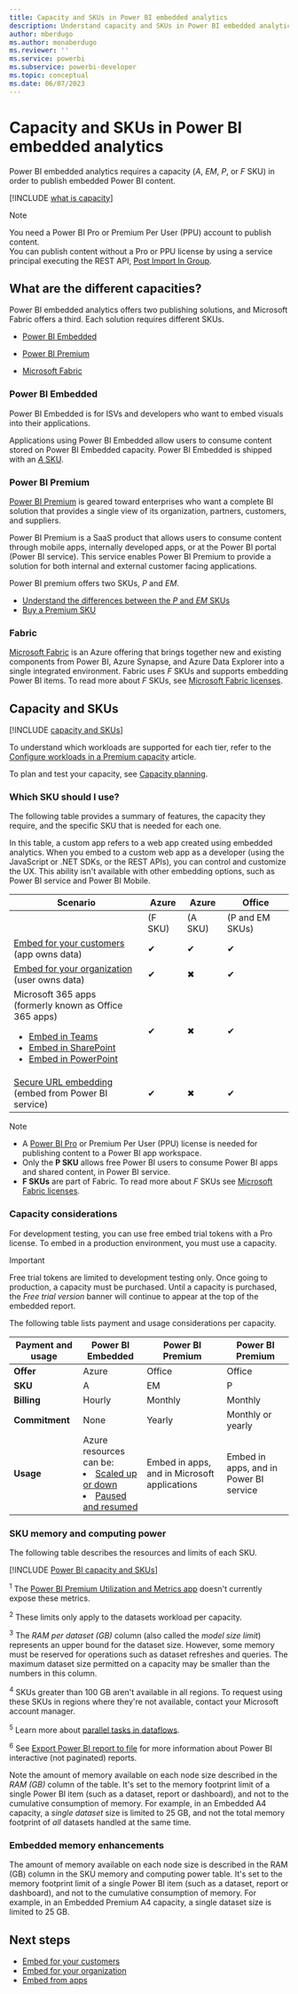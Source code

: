 ```yaml
---
title: Capacity and SKUs in Power BI embedded analytics
description: Understand capacity and SKUs in Power BI embedded analytics.
author: mberdugo
ms.author: monaberdugo
ms.reviewer: ''
ms.service: powerbi
ms.subservice: powerbi-developer
ms.topic: conceptual
ms.date: 06/07/2023
---
```


# Capacity and SKUs in Power BI embedded analytics

Power BI embedded analytics requires a capacity (*A*, *EM*, *P*, or *F* SKU) in order to publish embedded Power BI content.

[!INCLUDE [what is capacity](../../includes/what-is-capacity.md)]

>[!NOTE]
>You need a Power BI Pro or Premium Per User (PPU) account to publish content.  
>You can publish content without a Pro or PPU license by using a service principal executing the REST API, [Post Import In Group](/rest/api/power-bi/imports/post-import-in-group).

## What are the different capacities?

Power BI embedded analytics offers two publishing solutions, and Microsoft Fabric offers a third. Each solution requires different SKUs.

* [Power BI Embedded](#power-bi-embedded)

* [Power BI Premium](#power-bi-premium)

* [Microsoft Fabric](#fabric)

### Power BI Embedded

Power BI Embedded is for ISVs and developers who want to embed visuals into their applications.

Applications using Power BI Embedded allow users to consume content stored on Power BI Embedded capacity.
Power BI Embedded is shipped with an [*A* SKU](../../enterprise/service-admin-premium-purchase.md#purchase-a-skus-for-testing-and-other-scenarios).

### Power BI Premium

[Power BI Premium](../../enterprise/service-premium-what-is.md) is geared toward enterprises who want a complete BI solution that provides a single view of its organization, partners, customers, and suppliers.

Power BI Premium is a SaaS product that allows users to consume content through mobile apps, internally developed apps, or at the Power BI portal (Power BI service). This service enables Power BI Premium to provide a solution for both internal and external customer facing applications.

Power BI premium offers two SKUs, *P* and *EM*.

* [Understand the differences between the *P* and *EM* SKUs](../../enterprise/service-premium-what-is.md#subscriptions-and-licensing)
* [Buy a Premium SKU](../../enterprise/service-admin-premium-purchase.md)

### Fabric

[Microsoft Fabric](/fabric) is an Azure offering that brings together new and existing components from Power BI, Azure Synapse, and Azure Data Explorer into a single integrated environment. Fabric uses *F* SKUs and supports embedding Power BI items. To read more about *F* SKUs, see [Microsoft Fabric licenses](/fabric/enterprise/licenses).

## Capacity and SKUs

[!INCLUDE [capacity and SKUs](../../includes/capacity-and-skus.md)]

To understand which workloads are supported for each tier, refer to the [Configure workloads in a Premium capacity](../../enterprise/service-admin-premium-workloads.md) article.

To plan and test your capacity, see [Capacity planning](embedded-capacity-planning.md).

### Which SKU should I use?

The following table provides a summary of features, the capacity they require, and the specific SKU that is needed for each one.

In this table, a custom app refers to a web app created using embedded analytics. When you embed to a custom web app as a developer (using the JavaScript or .NET SDKs, or the REST APIs), you can control and customize the UX. This ability isn't available with other embedding options, such as Power BI service and Power BI Mobile.

| Scenario | Azure   | Azure           | Office          |
|----------|---------|-----------------|-----------------|
|          | (F SKU) | (A SKU)         | (P and EM SKUs) |
|[Embed for your customers](embed-sample-for-customers.md)</br>(app owns data)     |✔        |✔        |✔        |
|[Embed for your organization](embed-sample-for-your-organization.md)</br>(user owns data)     |✔        |✖         |✔         |
|Microsoft 365 apps</br>(formerly known as Office 365 apps)<ul><li>[Embed in Teams](../../collaborate-share/service-embed-report-microsoft-teams.md)</li><li>[Embed in SharePoint](../../collaborate-share/service-embed-report-spo.md)</li><li>[Embed in PowerPoint](../../collaborate-share/service-embed-report-spo.md)</li></ul>     |✔        |✖        |✔         |
|[Secure URL embedding](../../collaborate-share/service-embed-secure.md)</br>(embed from Power BI service)     |✔        |✖        |✔         |

>[!NOTE]
>
>* A [Power BI Pro](../../enterprise/service-admin-purchasing-power-bi-pro.md) or Premium Per User (PPU) license is needed for publishing content to a Power BI app workspace.
>* Only the **P SKU** allows free Power BI users to consume Power BI apps and shared content, in Power BI service.
>* **F SKUs** are part of Fabric. To read more about *F* SKUs see [Microsoft Fabric licenses](/fabric/enterprise/licenses).

### Capacity considerations

For development testing, you can use free embed trial tokens with a Pro license. To embed in a production environment, you must use a capacity.

> [!IMPORTANT]
> Free trial tokens are limited to development testing only. Once going to production, a capacity must be purchased. Until a capacity is purchased, the *Free trial version* banner will continue to appear at the top of the embedded report.

The following table lists payment and usage considerations per capacity.

| **Payment and usage** | **Power BI Embedded** | **Power BI Premium** | **Power BI Premium** |
|-----------------------|-----------------------|----------------------|----------------------|
| **Offer**             | Azure                 | Office               | Office               |
| **SKU**               | A                     | EM                   | P                    |
| **Billing**           | Hourly                | Monthly              | Monthly              |
| **Commitment**        | None                  | Yearly               | Monthly or yearly    |
| **Usage**             | Azure resources can be: <li>[Scaled up or down](azure-pbie-scale-capacity.md)</li><li>[Paused and resumed](azure-pbie-pause-start.md)  | Embed in apps, and in Microsoft applications    | Embed in apps, and in Power BI service |

### SKU memory and computing power

The following table describes the resources and limits of each SKU.

[!INCLUDE [Power BI capacity and SKUs](../../includes/capacity-table.md)]

<sup>1</sup> The [Power BI Premium Utilization and Metrics app](../../enterprise/service-premium-install-app.md) doesn't currently expose these metrics.

<sup>2</sup> These limits only apply to the datasets workload per capacity.

<sup>3</sup> The *RAM per dataset (GB)* column (also called the *model size limit*) represents an upper bound for the dataset size. However, some memory must be reserved for operations such as dataset refreshes and queries. The maximum dataset size permitted on a capacity may be smaller than the numbers in this column.

<sup>4</sup> SKUs greater than 100 GB aren't available in all regions. To request using these SKUs in regions where they're not available, contact your Microsoft account manager.

<sup>5</sup> Learn more about [parallel tasks in dataflows](/power-query/dataflows/what-licenses-do-you-need-in-order-to-use-dataflows#power-bi-premium).

<sup>6</sup> See [Export Power BI report to file](export-to.md) for more information about Power BI interactive (not paginated) reports.

Note the amount of memory available on each node size described in the *RAM (GB)* column of the table. It's set to the memory footprint limit of a single Power BI item (such as a dataset, report or dashboard), and not to the cumulative consumption of memory. For example, in an Embedded A4 capacity, a *single dataset* size is limited to 25 GB, and not the total memory footprint of *all* datasets handled at the same time.

### Embedded memory enhancements

The amount of memory available on each node size is described in the RAM (GB) column in the SKU memory and computing power table. It's set to the memory footprint limit of a single Power BI item (such as a dataset, report or dashboard), and not to the cumulative consumption of memory. For example, in an Embedded Premium A4 capacity, a single dataset size is limited to 25 GB.

## Next steps

* [Embed for your customers](embed-sample-for-customers.md)
* [Embed for your organization](embed-sample-for-your-organization.md)
* [Embed from apps](./index.yml)


